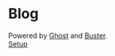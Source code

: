 # Blog
Powered by [Ghost](http://ghost.org) and [Buster](https://github.com/axitkhurana/buster/). <br/>
<a href="http://ledtechnica.com/free-ghost-hosting-on-github-pages/">Setup</a> 
